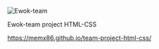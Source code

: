 ![Ewok-team](https://user-images.githubusercontent.com/93256591/149209669-ee8ac28b-dcf3-44c6-8296-81db7d4c57af.png)

  Ewok-team project HTML-CSS
  
  https://memx86.github.io/team-project-html-css/
